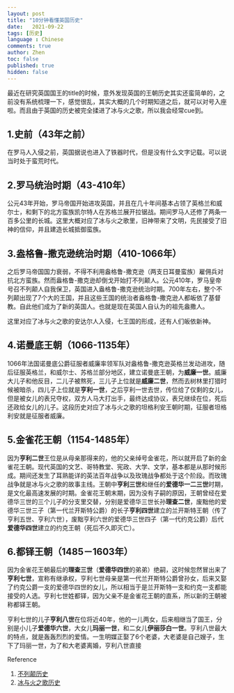 ```yaml
---
layout: post
title: "10分钟看懂英国历史"
date:   2021-09-22
tags: [历史]
language : Chinese
comments: true
author: Zhen
toc: false
published: true
hidden: false
---
```

最近在研究英国国王的title的时候，意外发现英国的王朝历史其实还蛮简单的，之前没有系统梳理一下，感觉很乱，其实大概的几个时期知道之后，就可以对号入座啦。而且由于英国的历史被完全揉进了冰与火之歌，所以我会经常cue到。

## 1.史前（43年之前）
在罗马人入侵之前，英国据说也进入了铁器时代，但是没有什么文字记载。可以说当时处于蛮荒时代。

## 2.罗马统治时期（43-410年）
公元43年开始，罗马帝国开始进攻英国，并且在几十年间基本占领了英格兰和威尔士，和剩下的北方蛮族凯尔特人在苏格兰展开拉锯战。期间罗马人还修了两条一百多公里的长城。这里大概对应了冰与火之歌里，旧神带来了文明，先民接受了旧神的信仰，并且建造长城抵御蛮族。

## 3.盎格鲁-撒克逊统治时期（410-1066年）
之后罗马帝国国力衰弱，不得不利用盎格鲁-撒克逊（两支日耳曼蛮族）雇佣兵对抗北方蛮族。然而盎格鲁-撒克逊却倒戈开始打不列颠人。公元410年，罗马皇帝号召不列颠人自我保卫，英国进入盎格鲁-撒克逊统治时期。700年左右，整个不列颠出现了7个大的王国，并且这些王国的统治者盎格鲁-撒克逊人都皈依了基督教。自此他们成为了新的英国人。也就是现在英国人自认为的祖先盎撒人。

这里对应了冰与火之歌的安达尔人入侵，七王国的形成，还有人们皈依新神。

## 4.诺曼底王朝（1066-1135年）
1066年法国诺曼底公爵征服者威廉率领军队对盎格鲁-撒克逊英格兰发动进攻，随后征服英格兰，和威尔士、苏格兰部分地区，建立诺曼底王朝，为**威廉一世**。威廉大儿子和他反目，二儿子被熬死，三儿子上位就是**威廉二世**，然而去树林里打猎时候被暗杀，四儿子上位就是**亨利一世**，之后亨利一世去世，传位给了仅剩的女儿，但是被女儿的表兄夺权，双方人马大打出手，最终达成协议，表兄继续在位，死后还政给女儿的儿子。这段历史对应了冰与火之歌的坦格利安王朝时期，征服者坦格利安就是征服者威廉。

## 5.金雀花王朝（1154-1485年）
因为**亨利二世**王位是从母亲那得来的，他的父亲绰号金雀花，所以就开启了新的金雀花王朝。现代英国的文艺、哥特教堂、宪政、大学、文学，基本都是从那时候形成。期间还发生了耳熟能详的英法百年战争以及玫瑰战争都处于这个阶段。而玫瑰战争就是冰与火之歌的故事主线。王朝中**亨利三世**和继任的**爱德华一二三世**时期，是文化最高速发展的时期。金雀花王朝末期，因为没有子嗣的原因，王朝曾经在爱德华三世的三个儿子的分支里交替，分别是爱德华三世长孙**理查二世**，废黜他的爱德华三世三子（第一代兰开斯特公爵）的长子**亨利四世**建立的兰开斯特王朝（传了亨利五世、亨利六世），废黜亨利六世的爱德华三世四子（第一代约克公爵）后代**爱德华四世**建立的约克王朝（死后不久即灭亡）。

## 6.都铎王朝（1485－1603年）
因为金雀花王朝最后的**理查三世**（**爱德华四世**的弟弟）绝嗣，这时候忽然冒出来了**亨利七世**，宣称有继承权，亨利七世母亲是第一代兰开斯特公爵曾孙女，后来又娶了约克公爵一支的爱德华四世的女儿，所以相当于是兰开斯特一支和约克一支都能接受的人选。亨利七世姓都铎，因为父亲不是金雀花王朝的直系，所以新的王朝被称都铎王朝。

亨利七世的儿子**亨利八世**在位将近40年，他的一儿两女，后来相继当了国王，分别是小儿子**爱德华六世**，大女儿**玛丽一世**，和二女儿**伊丽莎白一世**。亨利八世最大的特点，就是轰轰烈烈的爱情。一生明媒正娶了6个老婆，大老婆是自己嫂子，生下了玛丽一世，为了和大老婆离婚，亨利八世直接


Reference
 1. [不列颠历史](https://zh.wikipedia.org/wiki/%E7%9B%8E%E6%A0%BC%E9%B2%81-%E6%92%92%E5%85%8B%E9%80%8A%E8%8B%B1%E6%A0%BC%E5%85%B0)
 2. [冰与火之歌历史](https://asoiaf.fandom.com/zh/wiki/%E7%BB%B4%E6%96%AF%E7%89%B9%E6%B4%9B%E5%A4%A7%E4%BA%8B%E8%AE%B0?variant=zh)

<!--stackedit_data:
eyJoaXN0b3J5IjpbLTMzMDMzMTYyLC0xMTI2Mzc0ODQ3LDEzOD
AyMDIyNTAsLTc4MTY5NTM3MCwtOTA5MzcxMDk0LDE0NzI1NjE3
OTgsNjQ2ODIxNDAyLDU0NDY4NzcxNywxNTg5NDkxMzY5LC0xMz
YxNTgzMjY2LDkyOTE2MTIyLDM3NTMzOTg1Miw0ODE2MzY5NTgs
LTUzMTA1NjYxMSwtOTY1NzQ2Nzg1LC0yMTMyMDk1NDJdfQ==
-->